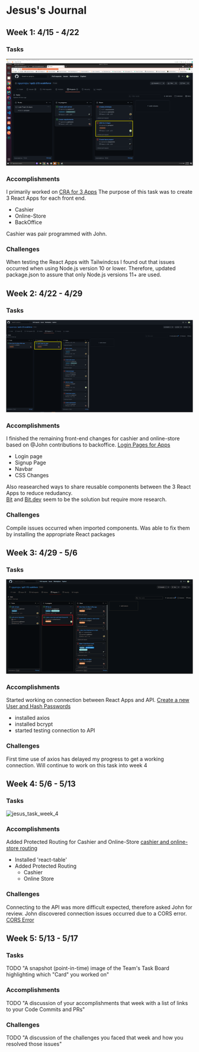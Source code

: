 # Jesus's Journal

## Week 1: 4/15 - 4/22

### Tasks

![jesus tasks week 1](./images/jesus/jesus-task-1.png)

### Accomplishments

I primarily worked on [CRA for 3 Apps](https://github.com/nguyensjsu/sp21-172-scaleforce/projects/1#card-59304337)
The purpose of this task was to create 3 React Apps for each front end. 

- Cashier 
- Online-Store
- BackOffice

Cashier was pair programmed with John.

### Challenges

When testing the React Apps with Tailwindcss I found out that issues occurred when using Node.js version 10 or lower.
Therefore, updated package.json to assure that only Node.js versions 11+ are used.

## Week 2: 4/22 - 4/29

### Tasks

![jesus_task_week_2](./images/jesus/jesus-task-2.png)

### Accomplishments

I finished the remaining front-end changes for cashier and online-store based on @John contributions to backoffice.
[Login Pages for Apps](https://github.com/nguyensjsu/sp21-172-scaleforce/projects/1#card-59304339)

- Login page
- Signup Page
- Navbar
- CSS Changes 

Also reasearched ways to share reusable components between the 3 React Apps to reduce redudancy.  
[Bit](https://docs.bit.dev/docs/tutorials/bit-react-tutorial) and [Bit.dev](https://bit.dev/) seem to be the solution but require more research.

### Challenges

Compile issues occurred when imported components. Was able to fix them by installing the appropriate React packages

## Week 3: 4/29 - 5/6

### Tasks

![jesus_task_week_3](./images/jesus/jesus_task_3.png)

### Accomplishments

Started working on connection between React Apps and API.
[Create a new User and Hash Passwords](https://github.com/nguyensjsu/sp21-172-scaleforce/projects/1#card-60550765)

- installed axios
- installed bcrypt
- started testing connection to API

### Challenges

First time use of axios has delayed my progress to get a working connection. Will continue to work on this task into week 4

## Week 4: 5/6 - 5/13

### Tasks

![jesus_task_week_4](./images/jesus/jesus_task_4.png)

### Accomplishments

Added Protected Routing for Cashier and Online-Store
[cashier and online-store routing](https://github.com/nguyensjsu/sp21-172-scaleforce/projects/1#card-61088152)

- Installed 'react-table'
- Added Protected Routing
  - Cashier
  - Online Store

### Challenges

Connecting to the API was more difficult expected, therefore asked John for review. John discovered connection issues occurred due to a CORS error. 
[CORS Error](https://github.com/nguyensjsu/sp21-172-scaleforce/issues/38)

## Week 5: 5/13 - 5/17

### Tasks

TODO "A snapshot (point-in-time) image of the Team's Task Board highlighting
which "Card" you worked on"

### Accomplishments

TODO "A discussion of your accomplishments that week with a list of links to
your Code Commits and PRs"

### Challenges
TODO "A discussion of the challenges you faced that week and how you resolved
those issues"
